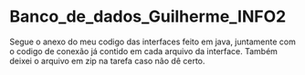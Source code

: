 # Banco_de_dados_Guilherme_INFO2
Segue o anexo do meu codigo das interfaces feito em java, juntamente com o codigo de conexão já contido em cada arquivo da interface.
Também deixei o arquivo em zip na tarefa caso não dê certo.
